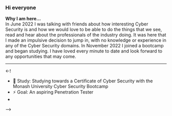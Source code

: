 ### **Hi everyone**
**Why I am here...** <br />
In June 2022 I was talking with friends about how interesting Cyber Security is and how we would love to be able to do the things that we see, read and hear about the professionals of the industry doing. It was here that I made an impulsive decision to jump in, with no knowledge or experience in any of the Cyber Security domains.
In November 2022 I joined a bootcamp and began studying. I have loved every minute to date and look forward to any opportunities that may come. 

---
<-!
- 🌱 Study:    Studying towards a Certificate of Cyber Security with the Monash University Cyber Security Bootcamp
- ⚡ Goal:     An aspiring Penetration Tester
- 
-->
